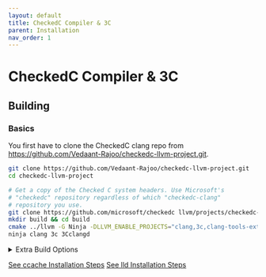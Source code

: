 ```yaml
---
layout: default
title: CheckedC Compiler & 3C
parent: Installation
nav_order: 1
---
```


# [](#header-1)CheckedC Compiler & 3C

## [](#header-2)Building


### [](#header-3)Basics

You first have to clone the CheckedC clang repo from https://github.com/Vedaant-Rajoo/checkedc-llvm-project.git.

```sh
git clone https://github.com/Vedaant-Rajoo/checkedc-llvm-project.git
cd checkedc-llvm-project

# Get a copy of the Checked C system headers. Use Microsoft's
# "checkedc" repository regardless of which "checkedc-clang"
# repository you use.
git clone https://github.com/microsoft/checkedc llvm/projects/checkedc-wrapper/checkedc
mkdir build && cd build
cmake ../llvm -G Ninja -DLLVM_ENABLE_PROJECTS="clang,3c,clang-tools-extra" -DLLVM_TARGETS_TO_BUILD=X86 -DLLVM_USE_SPLIT_DWARF=ON -DLLVM_OPTIMIZED_TABLEGEN=ON
ninja clang 3c 3Cclangd
```

<details>
    <summary>Extra Build Options</summary>
    <ul>
  <li>The above instructions already assume the use of the [Ninja](https://ninja-build.org/) build tool; you may have to install it. You can alternatively use `make` (remove `-G Ninja` from the `cmake` command and replace `ninja` with `make`), but Ninja is
  much faster in our experience.</li>
  <li>Pass `-DLLVM_USE_LINKER=lld`. This requires a sufficiently recent
  version of `lld` to be installed on your system.</li>
  <li>Pass `-DLLVM_APPEND_VC_REV=OFF` to turn off embedding of your Git
  head commit ID in the executables and thus avoid the need to re-link
  all of them every time the commit ID changes.</li>
  <li>You might want to use `-DCMAKE_BUILD_TYPE=RelWithDebInfo` if you are running 3C enough between builds</li>
</ul> 
</details>

[See ccache Installation Steps](https://purs3lab.github.io/3clsp/docs/prerequisites.html#ccacheoptional)
[See lld Installation Steps](https://purs3lab.github.io/3clsp/docs/prerequisites.html#lldoptional)



